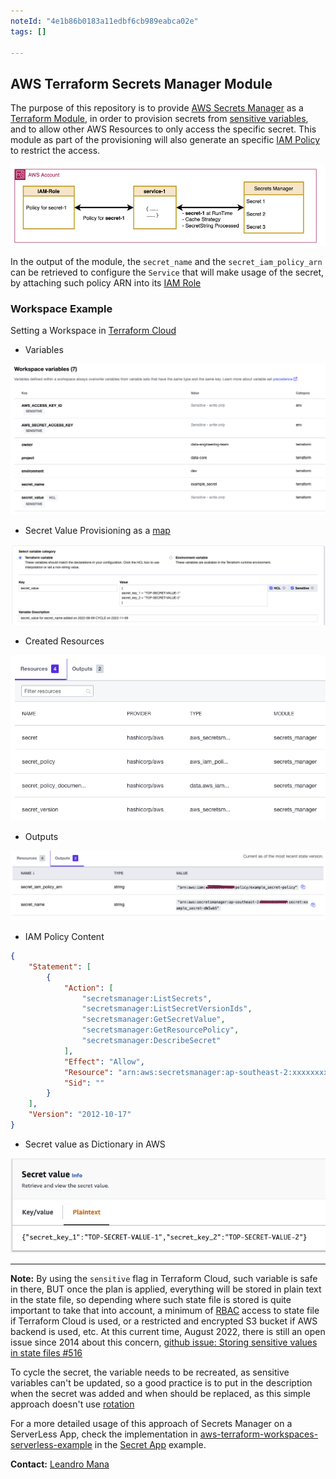 ```yaml
---
noteId: "4e1b86b0183a11edbf6cb989eabca02e"
tags: []

---
```


## AWS Terraform Secrets Manager Module

The purpose of this repository is to provide [AWS Secrets Manager](https://docs.aws.amazon.com/secretsmanager/latest/userguide/intro.html) as a [Terraform Module](https://www.terraform.io/language/modules/develop), in order to provision secrets from [sensitive variables](https://learn.hashicorp.com/tutorials/terraform/sensitive-variables), and to allow other AWS Resources to only access the specific secret. This module as part of the provisioning will also generate an specific [IAM Policy](https://docs.aws.amazon.com/secretsmanager/latest/userguide/auth-and-access_examples.html) to restrict the access.

![](img/aws_diagram.png)

In the output of the module, the `secret_name` and the `secret_iam_policy_arn` can be retrieved to configure the `Service` that will make usage of the secret, by attaching such policy ARN into its [IAM Role](https://docs.aws.amazon.com/secretsmanager/latest/userguide/auth-and-access_iam-policies.html)


### Workspace Example

Setting a Workspace in [Terraform Cloud](https://www.terraform.io/cloud-docs)

- Variables

![](img/tf_workspace_vars.png)

- Secret Value Provisioning as a [map](https://www.terraform.io/language/expressions/types#map)

![](img/tf_secret_variable.png)

- Created Resources

![](img/tf_workspace_resources.png)

- Outputs

![](img/tf_workspace_outputs.png)

- IAM Policy Content

```JSON
{
    "Statement": [
        {
            "Action": [
                "secretsmanager:ListSecrets",
                "secretsmanager:ListSecretVersionIds",
                "secretsmanager:GetSecretValue",
                "secretsmanager:GetResourcePolicy",
                "secretsmanager:DescribeSecret"
            ],
            "Effect": "Allow",
            "Resource": "arn:aws:secretsmanager:ap-southeast-2:xxxxxxxxxxxx:secret:example_secret-dWIwbS",
            "Sid": ""
        }
    ],
    "Version": "2012-10-17"
}
```

- Secret value as Dictionary in AWS

![](img/aws_secret_value.png)

---
**Note:** By using the `sensitive` flag in Terraform Cloud, such variable is safe in there, BUT once the plan is applied, everything will be stored in plain text in the state file, so depending where such state file is stored is quite important to take that into account, a minimum of [RBAC](https://www.terraform.io/cloud-docs/users-teams-organizations/permissions) access to state file if Terraform Cloud is used, or a restricted and encrypted S3 bucket if AWS backend is used, etc. At this current time, August 2022, there is still an open issue since 2014 about this concern, [github issue: Storing sensitive values in state files #516](https://github.com/hashicorp/terraform/issues/516)

To cycle the secret, the variable needs to be recreated, as sensitive variables can't be updated, so a good practice is to put in the description when the secret was added and when should be replaced, as this simple approach doesn't use [rotation](https://docs.aws.amazon.com/secretsmanager/latest/userguide/rotate-secrets_how.html)

For a more detailed usage of this approach of Secrets Manager on a ServerLess App, check the implementation in [aws-terraform-workspaces-serverless-example](https://github.com/leandro-mana/aws-terraform-workspaces-serverless-example) in the [Secret App](https://github.com/leandro-mana/aws-terraform-workspaces-serverless-example/blob/main/terraform/services/secret_app/main.tf) example.

**Contact:** [Leandro Mana](https://www.linkedin.com/in/leandro-mana-2854553b/)